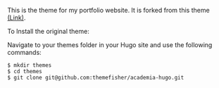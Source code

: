 This is the theme for my portfolio website. It is forked from this theme [(Link)](https://themes.gohugo.io//theme/Academia-hugo/#about).

To Install the original theme:

Navigate to your themes folder in your Hugo site and use the following commands:

```
$ mkdir themes
$ cd themes
$ git clone git@github.com:themefisher/academia-hugo.git
```